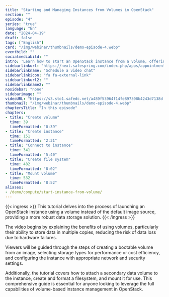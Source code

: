 ```yaml
---
title: "Starting and Managing Instances from Volumes in OpenStack"
section: ""
episode: "4"
series: "true"
language: "En"
date: "2024-04-19"
draft: false
tags: ["English"]
card: "/img/webinar/thumbnails/demo-episode-4.webp"
eventbild: ""
socialmediabild: ""
intro: 'Learn how to start an OpenStack instance from a volume, offering enhanced data resilience and storage options.'
sidebarlinkurl: "https://next.safespring.com/index.php/apps/appointments/embed/VOZl8W1TrMMEFQ%3D%3D/form"
sidebarlinkname: "Schedule a video chat"
sidebarlinkicon: "fa fa-external-link"
sidebarlinkurl2: ""
sidebarlinkname2: ""
nosidebar: "none"
sidebarimage: ""
videoURL: "https://s3.sto1.safedc.net/a489f53964f14fe897308b4243d7138d:processedvideos/safespring-demo-episode-4-start-instance-from-volume/master.m3u8"
thumbnail: "/img/webinar/thumbnails/demo-episode-4.webp"
chaptersTitle: "In this episode"
chapters:
- title: "Create volume"
  time: 39
  timeFormatted: "0:39"
- title: "Create instance"
  time: 151
  timeFormatted: "2:31"
- title: "Connect to instance"
  time: 341
  timeFormatted: "5:40"
- title: "Create file system"
  time: 482
  timeFormatted: "8:02"
- title: "Mount volume"
  time: 532
  timeFormatted: "8:52"
aliases:
- /demo/compute/start-instance-from-volume/
---
```


{{< ingress >}}
This tutorial delves into the process of launching an OpenStack instance using a volume instead of the default image source, providing a more robust data storage solution.
{{< /ingress >}}

 The video begins by explaining the benefits of using volumes, particularly their ability to store data in multiple copies, reducing the risk of data loss due to hardware failures. 

 Viewers will be guided through the steps of creating a bootable volume from an image, selecting storage types for performance or cost efficiency, and configuring the instance with appropriate network and security settings. 

 Additionally, the tutorial covers how to attach a secondary data volume to the instance, create and format a filesystem, and mount it for use. This comprehensive guide is essential for anyone looking to leverage the full capabilities of volume-based instance management in OpenStack.